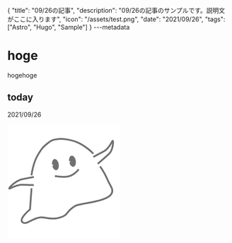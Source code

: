 {
  "title": "09/26の記事",
  "description": "09/26の記事のサンプルです。説明文がここに入ります",
  "icon": "/assets/test.png",
  "date": "2021/09/26",
  "tags": ["Astro", "Hugo", "Sample"]
}
---metadata

# hoge
hogehoge

## today
2021/09/26

![img](/assets/test.png)